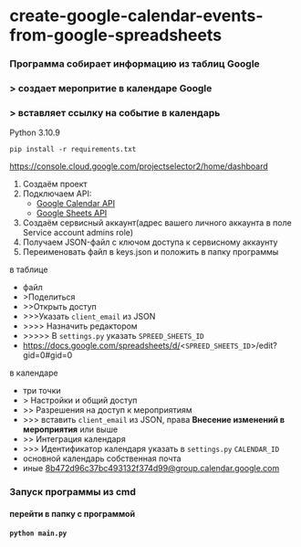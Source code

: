 # create-google-calendar-events-from-google-spreadsheets
### Программа собирает информацию из таблиц Google  
### \> создает меропритие в календаре Goоgle  
### \> вставляет ссылку на событие в календарь

Python 3.10.9
```
pip install -r requirements.txt
```
https://console.cloud.google.com/projectselector2/home/dashboard

1. Создаём проект
2. Подключаем API:
   - [Google Calendar API](https://console.cloud.google.com/apis/library/calendar-json.googleapis.com)
   - [Google Sheets API](https://console.cloud.google.com/apis/library/sheets.googleapis.com)
3. Создаём сервисный аккаунт(адрес вашего личного аккаунта в поле Service account admins role)
4. Получаем JSON-файл с ключом доступа к сервисному аккаунту
5. Переименовать файл в keys.json и положить в папку программы

в таблице
* файл
* \>Поделиться
* \>\>Открыть доступ
* \>\>\>Указать `client_email` из JSON
* \>\>\>\> Назначить редактором
* \>\>\>\>\> В `settings.py` указать `SPREED_SHEETS_ID` 
*  https://docs.google.com/spreadsheets/d/<`SPREED_SHEETS_ID`>/edit?gid=0#gid=0

в календаре
* три точки
* \> Настройки и общий доступ
* \>\> Разрешения на доступ к мероприятиям
* \>\>\> вставить `client_email` из JSON, права **Внесение изменений в мероприятия** или выше
* \>\> Интеграция календаря
* \>\>\> Идентификатор календаря указать в `settings.py` `CALENDAR_ID` 
* основной календарь собственная почта 
* иные 8b472d96c37bc493132f374d99@group.calendar.google.com  

### Запуск программы из cmd  
#### перейти в папку с программой 
#### `python main.py`